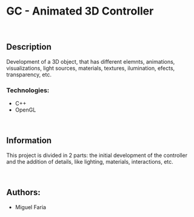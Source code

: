 # GC - Animated 3D Controller

<br>

## Description
Development of a 3D object, that has different elemnts, animations, visualizations, light sources, materials, textures, ilumination, efects, transparency, etc.

### Technologies:
- C++
- OpenGL

<br>

## Information
This project is divided in 2 parts: the initial development of the controller and the addition of details, like lighting, materials, interactions, etc.

<br>

## Authors: 
- Miguel Faria